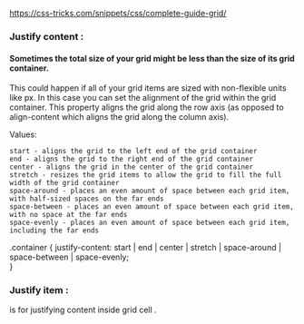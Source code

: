 
https://css-tricks.com/snippets/css/complete-guide-grid/

### Justify content :

#### Sometimes the total size of your grid might be less than the size of its grid container. 
This could happen if all of your grid items are sized with non-flexible units like px. 
In this case you can set the alignment of the grid within the grid container. 
This property aligns the grid along the row axis (as opposed to align-content which aligns the grid along the column axis).

Values:

    start - aligns the grid to the left end of the grid container
    end - aligns the grid to the right end of the grid container
    center - aligns the grid in the center of the grid container
    stretch - resizes the grid items to allow the grid to fill the full width of the grid container
    space-around - places an even amount of space between each grid item, with half-sized spaces on the far ends
    space-between - places an even amount of space between each grid item, with no space at the far ends
    space-evenly - places an even amount of space between each grid item, including the far ends

.container {
  justify-content: start | end | center | stretch | space-around | space-between | space-evenly;	
}


### Justify item :

 is for justifying content inside grid cell .
 
 
